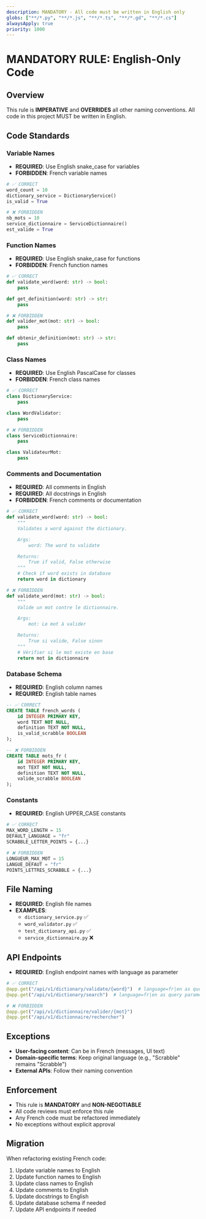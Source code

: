 ```yaml
---
description: MANDATORY - All code must be written in English only
globs: ["**/*.py", "**/*.js", "**/*.ts", "**/*.gd", "**/*.cs"]
alwaysApply: true
priority: 1000
---
```


# MANDATORY RULE: English-Only Code

## Overview
This rule is **IMPERATIVE** and **OVERRIDES** all other naming conventions. All code in this project MUST be written in English.

## Code Standards

### Variable Names
- **REQUIRED**: Use English snake_case for variables
- **FORBIDDEN**: French variable names
```python
# ✅ CORRECT
word_count = 10
dictionary_service = DictionaryService()
is_valid = True

# ❌ FORBIDDEN
nb_mots = 10
service_dictionnaire = ServiceDictionnaire()
est_valide = True
```

### Function Names
- **REQUIRED**: Use English snake_case for functions
- **FORBIDDEN**: French function names
```python
# ✅ CORRECT
def validate_word(word: str) -> bool:
    pass

def get_definition(word: str) -> str:
    pass

# ❌ FORBIDDEN
def valider_mot(mot: str) -> bool:
    pass

def obtenir_definition(mot: str) -> str:
    pass
```

### Class Names
- **REQUIRED**: Use English PascalCase for classes
- **FORBIDDEN**: French class names
```python
# ✅ CORRECT
class DictionaryService:
    pass

class WordValidator:
    pass

# ❌ FORBIDDEN
class ServiceDictionnaire:
    pass

class ValidateurMot:
    pass
```

### Comments and Documentation
- **REQUIRED**: All comments in English
- **REQUIRED**: All docstrings in English
- **FORBIDDEN**: French comments or documentation

```python
# ✅ CORRECT
def validate_word(word: str) -> bool:
    """
    Validates a word against the dictionary.

    Args:
        word: The word to validate

    Returns:
        True if valid, False otherwise
    """
    # Check if word exists in database
    return word in dictionary

# ❌ FORBIDDEN
def validate_word(mot: str) -> bool:
    """
    Valide un mot contre le dictionnaire.

    Args:
        mot: Le mot à valider

    Returns:
        True si valide, False sinon
    """
    # Vérifier si le mot existe en base
    return mot in dictionnaire
```

### Database Schema
- **REQUIRED**: English column names
- **REQUIRED**: English table names
```sql
-- ✅ CORRECT
CREATE TABLE french_words (
    id INTEGER PRIMARY KEY,
    word TEXT NOT NULL,
    definition TEXT NOT NULL,
    is_valid_scrabble BOOLEAN
);

-- ❌ FORBIDDEN
CREATE TABLE mots_fr (
    id INTEGER PRIMARY KEY,
    mot TEXT NOT NULL,
    definition TEXT NOT NULL,
    valide_scrabble BOOLEAN
);
```

### Constants
- **REQUIRED**: English UPPER_CASE constants
```python
# ✅ CORRECT
MAX_WORD_LENGTH = 15
DEFAULT_LANGUAGE = "fr"
SCRABBLE_LETTER_POINTS = {...}

# ❌ FORBIDDEN
LONGUEUR_MAX_MOT = 15
LANGUE_DEFAUT = "fr"
POINTS_LETTRES_SCRABBLE = {...}
```

## File Naming
- **REQUIRED**: English file names
- **EXAMPLES**:
  - `dictionary_service.py` ✅
  - `word_validator.py` ✅
  - `test_dictionary_api.py` ✅
  - `service_dictionnaire.py` ❌

## API Endpoints
- **REQUIRED**: English endpoint names with language as parameter
```python
# ✅ CORRECT
@app.get("/api/v1/dictionary/validate/{word}")  # language=fr|en as query parameter
@app.get("/api/v1/dictionary/search")  # language=fr|en as query parameter

# ❌ FORBIDDEN
@app.get("/api/v1/dictionnaire/valider/{mot}")
@app.get("/api/v1/dictionnaire/rechercher")
```

## Exceptions
- **User-facing content**: Can be in French (messages, UI text)
- **Domain-specific terms**: Keep original language (e.g., "Scrabble" remains "Scrabble")
- **External APIs**: Follow their naming convention

## Enforcement
- This rule is **MANDATORY** and **NON-NEGOTIABLE**
- All code reviews must enforce this rule
- Any French code must be refactored immediately
- No exceptions without explicit approval

## Migration
When refactoring existing French code:
1. Update variable names to English
2. Update function names to English
3. Update class names to English
4. Update comments to English
5. Update docstrings to English
6. Update database schema if needed
7. Update API endpoints if needed
